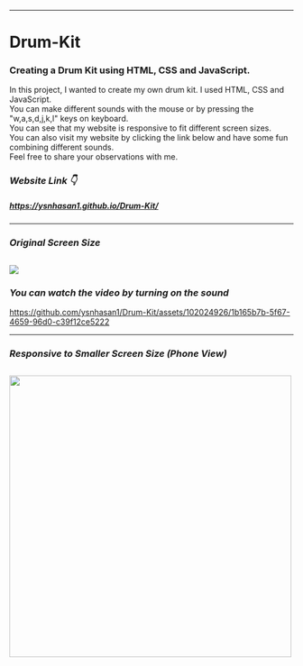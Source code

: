 
---
# Drum-Kit
### Creating a Drum Kit using HTML, CSS and JavaScript.

In this project, I wanted to create my own drum kit. I used HTML, CSS and JavaScript. <br />
You can make different sounds with the mouse or by pressing the "w,a,s,d,j,k,l" keys on keyboard. <br />
You can see that my website is responsive to fit different screen sizes. <br /> 
You can also visit my website by clicking the link below and have some fun combining different sounds. <br />
Feel free to share your observations with me.

### ***Website Link 👇***
##### https://ysnhasan1.github.io/Drum-Kit/
---

### ***Original Screen Size***
<img src="https://github.com/ysnhasan1/Drum-Kit/assets/102024926/7bed1859-6735-4086-95ff-6c47dd250dbc"><br />
---

### ***You can watch the video by turning on the sound***
https://github.com/ysnhasan1/Drum-Kit/assets/102024926/1b165b7b-5f67-4659-96d0-c39f12ce5222

---

### ***Responsive to Smaller Screen Size (Phone View)***
<img src="https://github.com/ysnhasan1/Drum-Kit/assets/102024926/696c9ce0-c0fd-4162-8f36-6cf42ee72ac4" height="500"><br />
---
